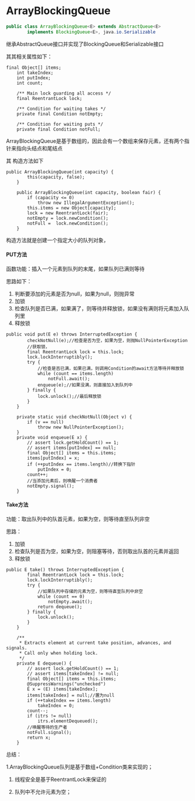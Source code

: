 # Array**BlockingQueue**

```java
public class ArrayBlockingQueue<E> extends AbstractQueue<E>
        implements BlockingQueue<E>, java.io.Serializable
```

继承AbstractQueue接口并实现了BlockingQueue和Serializable接口

其其相关属性如下：

```
final Object[] items;
    int takeIndex;
    int putIndex;
    int count;

    /** Main lock guarding all access */
    final ReentrantLock lock;

    /** Condition for waiting takes */
    private final Condition notEmpty;

    /** Condition for waiting puts */
    private final Condition notFull;
```

ArrayBlockingQueue是基于数组的，因此会有一个数组来保存元素，还有两个指针来指向头结点和尾结点

其 构造方法如下

```
public ArrayBlockingQueue(int capacity) {
        this(capacity, false);
    }

    public ArrayBlockingQueue(int capacity, boolean fair) {
        if (capacity <= 0)
            throw new IllegalArgumentException();
        this.items = new Object[capacity];
        lock = new ReentrantLock(fair);
        notEmpty = lock.newCondition();
        notFull =  lock.newCondition();
    }
```

构造方法就是创建一个指定大小的队列对象，

#### PUT方法

函数功能：插入一个元素到队列的末尾，如果队列已满则等待

思路如下：

1. 判断要添加的元素是否为null，如果为null，则抛异常
2. 加锁
3. 检查队列是否已满，如果满了，则等待并释放锁，如果没有满则将元素加入队列里
4. 释放锁

```
public void put(E e) throws InterruptedException {
        checkNotNull(e);//检查是否为空，如果为空，则抛NullPointerException
        //获取锁，
        final ReentrantLock lock = this.lock;
        lock.lockInterruptibly();
        try {
            //检查是否已满，如果已满，则调用Condition的await方法等待并释放锁
            while (count == items.length)
                notFull.await();
            enqueue(e);//如果没满，则直接加入到队列中
        } finally {
            lock.unlock();//最后释放锁
        }
    }

    private static void checkNotNull(Object v) {
        if (v == null)
            throw new NullPointerException();
    }
    private void enqueue(E x) {
        // assert lock.getHoldCount() == 1;
        // assert items[putIndex] == null;
        final Object[] items = this.items;
        items[putIndex] = x;
        if (++putIndex == items.length)//转换下指针
            putIndex = 0;
        count++;
        //当添加元素后，则唤醒一个消费者
        notEmpty.signal();
    }
```

#### Take方法

功能：取出队列中的队首元素，如果为空，则等待直至队列非空

思路：

1. 加锁
2. 检查队列是否为空，如果为空，则阻塞等待，否则取出队首的元素并返回
3. 释放锁

```
public E take() throws InterruptedException {
        final ReentrantLock lock = this.lock;
        lock.lockInterruptibly();
        try {
            //如果队列中存储的元素为空，则等待直至队列中非空
            while (count == 0)
                notEmpty.await();
            return dequeue();
        } finally {
            lock.unlock();
        }
    }

    /**
     * Extracts element at current take position, advances, and signals.
     * Call only when holding lock.
     */
    private E dequeue() {
        // assert lock.getHoldCount() == 1;
        // assert items[takeIndex] != null;
        final Object[] items = this.items;
        @SuppressWarnings("unchecked")
        E x = (E) items[takeIndex];
        items[takeIndex] = null;//置为null
        if (++takeIndex == items.length)
            takeIndex = 0;
        count--;
        if (itrs != null)
            itrs.elementDequeued();
        //唤醒等待的生产者
        notFull.signal();
        return x;
    }
```

总结：

1.ArrayBlockingQueue队列是基于数组+Condition类来实现的；

1. 线程安全是基于ReentrantLock来保证的

2. 队列中不允许元素为空；



